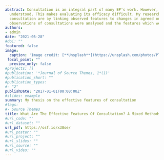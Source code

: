 ```yaml
---
abstract: Consultation is an integral part of many EP’s work. However, there is a large range of ways in which it is used and 
  understood. This makes evaluating its efficacy difficult. My research therefore sought to identify what the effective features of 
  consultation are by linking observed features to changes in agreed outcomes for children and young people. Interviews with EPs and 
  observations of consultations were analysed and the features which were more likely to lead to change were identified.
authors:
- admin
date: "2021-05-28"
#doi: ""
featured: false
image:
  caption: 'Image credit: [**Unsplash**](https://unsplash.com/photos/PTRzqc_h1r4)'
 focal_point: ""
  preview_only: false
#projects: []
#publication: '*Journal of Source Themes, 1*(1)'
#publication_short: ""
#publication_types:
#- "2"
publishDate: "2017-01-01T00:00:00Z"
#slides: example
summary: My thesis on the effective features of consultation
#tags:
#- Source Themes
title: What Are The Effective Features Of Consultation? A Mixed Methods Analysis
#url_code: ""
#url_dataset: ""
url_pdf: https://osf.io/x38se/
#url_poster: ""
#url_project: ""
#url_slides: ""
#url_source: ""
#url_video: ""
---
```

